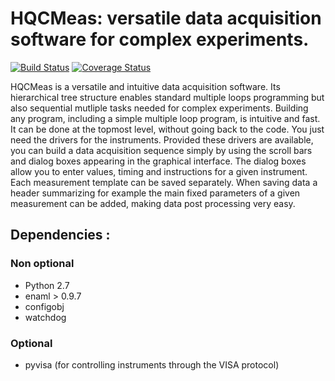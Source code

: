 # HQCMeas: versatile data acquisition software for complex experiments.

<div>
<a href='https://travis-ci.org/MatthieuDartiailh/HQCMeas'><img src='https://travis-ci.org/MatthieuDartiailh/HQCMeas.svg?branch=master' alt='Build Status' /></a> 
<a href='https://coveralls.io/r/MatthieuDartiailh/HQCMeas'><img src='https://coveralls.io/repos/MatthieuDartiailh/HQCMeas/badge.png' alt='Coverage Status' /></a>
</div>

HQCMeas is a versatile and intuitive data acquisition software. Its 
hierarchical tree structure enables standard multiple loops programming 
but also sequential mutliple tasks needed for complex experiments. 
Building any program, including a simple multiple loop program, is 
intuitive and fast. It can be done at the topmost level, without going 
back to the code. You just need the drivers for the instruments. 
Provided these drivers are available, you can build a data acquisition 
sequence simply by using the scroll bars and dialog boxes appearing in 
the graphical interface. The dialog boxes allow you to enter values, 
timing and instructions for a given instrument. Each measurement 
template can be saved separately. When saving data  a header summarizing
for example the main fixed parameters of a given measurement can be added,
making data post processing very easy.

## Dependencies :

### Non optional
- Python 2.7
- enaml > 0.9.7
- configobj
- watchdog

### Optional
- pyvisa (for controlling instruments through the VISA protocol)
